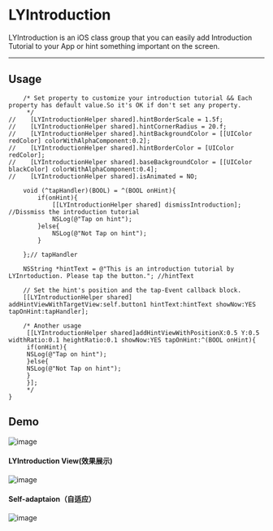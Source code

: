 # LYIntroduction
LYIntroduction is an iOS class group that you can easily add Introduction Tutorial to your App or hint something important on the screen.
***
## Usage
```obj-c
    /* Set property to customize your introduction tutorial && Each property has default value.So it's OK if don't set any property.
     */
//    [LYIntroductionHelper shared].hintBorderScale = 1.5f;
//    [LYIntroductionHelper shared].hintCornerRadius = 20.f;
//    [LYIntroductionHelper shared].hintBackgroundColor = [[UIColor redColor] colorWithAlphaComponent:0.2];
//    [LYIntroductionHelper shared].hintBorderColor = [UIColor redColor];
//    [LYIntroductionHelper shared].baseBackgroundColor = [[UIColor blackColor] colorWithAlphaComponent:0.4];
//    [LYIntroductionHelper shared].isAnimated = NO;
    
    void (^tapHandler)(BOOL) = ^(BOOL onHint){
        if(onHint){
            [[LYIntroductionHelper shared] dismissIntroduction]; //Dissmiss the introduction tutorial
            NSLog(@"Tap on hint");
        }else{
            NSLog(@"Not Tap on hint");
        }
        
    };// tapHandler
    
    NSString *hintText = @"This is an introduction tutorial by LYInrtoduction. Please tap the button."; //hintText
    
    // Set the hint's position and the tap-Event callback block.
    [[LYIntroductionHelper shared] addHintViewWithTargetView:self.button1 hintText:hintText showNow:YES tapOnHint:tapHandler];
    
    /* Another usage
     [[LYIntroductionHelper shared]addHintViewWithPositionX:0.5 Y:0.5 widthRatio:0.1 heightRatio:0.1 showNow:YES tapOnHint:^(BOOL onHint){
     if(onHint){
     NSLog(@"Tap on hint");
     }else{
     NSLog(@"Not Tap on hint");
     }
     }];
     */
}
```

## Demo
![image](https://github.com/RyanLeeLY/LYIntroduction/blob/master/DemoScreenShot0.png)
#### LYIntroduction View(效果展示)
![image](https://github.com/RyanLeeLY/LYIntroduction/blob/master/DemoScreenShot1.png)
#### Self-adaptaion（自适应）
![image](https://github.com/RyanLeeLY/LYIntroduction/blob/master/DemoScreenShot2.png)